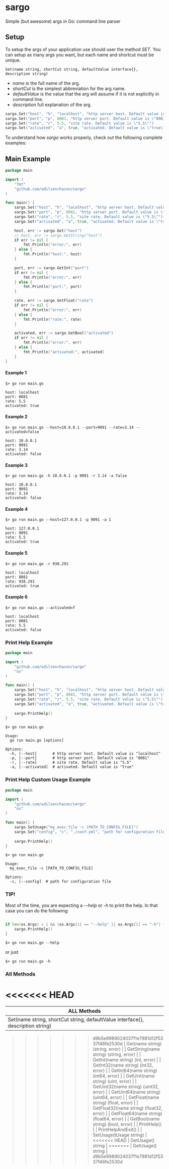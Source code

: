 # sargo

Simple (but awesome) args in Go: command line parser

## Setup

To setup the args of your application use should user the method *SET*. You can setup as many args you want, but each name and shortcut must be unique.

```
Set(name string, shortCut string, defaultValue interface{}, description string)
```

* *name* is the full name of the arg.
* *shortCut* is the simplest abbreviation for the arg name.
* *defaultValue* is the value that the arg will assume if it is not explicitly in command line.
* *description* full explanation of the arg.

```go
sargo.Set("host", "h", "localhost", "http server host. Default value is \"localhost\"")
sargo.Set("port", "p", 8081, "http server port. Default value is \"8081\"")
sargo.Set("rate", "r", 5.5, "site rate. Default value is \"5.5\"")
sargo.Set("activated", "a", true, "activated. Default value is \"true\"")
```

To understand how *sargo* works properly, check out the following complete examples:

## Main Example
```go
package main

import (
	"fmt"
	"github.com/adilsonchacon/sargo"
)

func main() {
	sargo.Set("host", "h", "localhost", "http server host. Default value is \"localhost\"")
	sargo.Set("port", "p", 8081, "http server port. Default value is \"8081\"")
	sargo.Set("rate", "r", 5.5, "site rate. Default value is \"5.5\"")
	sargo.Set("activated", "a", true, "activated. Default value is \"true\"")

	host, err := sargo.Get("host")
	// host, err := sargo.GetString("host")
	if err != nil {
		fmt.Println("error:", err)
	} else {
		fmt.Println("host:", host)
	}

	port, err := sargo.GetInt("port")
	if err != nil {
		fmt.Println("error:", err)
	} else {
		fmt.Println("port:", port)
	}

	rate, err := sargo.GetFloat("rate")
	if err != nil {
		fmt.Println("error:", err)
	} else {
		fmt.Println("rate:", rate)
	}

	activated, err := sargo.GetBool("activated")
	if err != nil {
		fmt.Println("error:", err)
	} else {
		fmt.Println("activated:", activated)
	}
}
```

#### Example 1

```
$> go run main.go

host: localhost
port: 8081
rate: 5.5
activated: true
```

#### Example 2

```
$> go run main.go --host=10.0.0.1 --port=9091 --rate=3.14 --activated=false

host: 10.0.0.1
port: 9091
rate: 3.14
activated: false
```


#### Example 3

```
$> go run main.go -h 10.0.0.1 -p 9091 -r 3.14 -a false

host: 10.0.0.1
port: 9091
rate: 3.14
activated: false
```

#### Example 4

```
$> go run main.go --host=127.0.0.1 -p 9091 -a 1

host: 127.0.0.1
port: 9091
rate: 5.5
activated: true
```

#### Example 5

```
$> go run main.go -r 938.291

host: localhost
port: 8081
rate: 938.291
activated: true
```

#### Example 6

```
$> go run main.go --activated=f

host: localhost
port: 8081
rate: 5.5
activated: false
```

### Print Help Example

```go
package main

import (
	"github.com/adilsonchacon/sargo"
	"os"
)

func main() {
	sargo.Set("host", "h", "localhost", "http server host. Default value is \"localhost\"")
	sargo.Set("port", "p", 8081, "http server port. Default value is \"8081\"")
	sargo.Set("rate", "r", 5.5, "site rate. Default value is \"5.5\"")
	sargo.Set("activated", "a", true, "activated. Default value is \"true\"")
  
	sargo.PrintHelp()
}
```

```
$> go run main.go

Usage:
  go run main.go [options]

Options:
  -h, [--host]       # http server host. Default value is "localhost"
  -p, [--port]       # http server port. Default value is "8081"
  -r, [--rate]       # site rate. Default value is "5.5"
  -a, [--activated]  # activated. Default value is "true"
```

### Print Help Custom Usage Example

```go
package main

import (
	"github.com/adilsonchacon/sargo"
	"os"
)

func main() {
	sargo.SetUsage("my_exec_file -c [PATH_TO_CONFIG_FILE]")
	sargo.Set("config", "c", "./conf.yml", "path for configuration file")
  
	sargo.PrintHelp()
}
```

```
$> go run main.go

Usage:
  my_exec_file -c [PATH_TO_CONFIG_FILE]

Options:
  -c, [--config]  # path for configuration file
```

### TIP!

Most of the time, you are expecting a *--help* or *-h* to print the help. In that case you can do the following:

```go

if len(os.Args) > 1 && (os.Args[1] == "--help" || os.Args[1] == "-h") {
	sargo.PrintHelp()
}

```

```
$> go run main.go --help
```

or just

```
$> go run main.go -h
```

### All Methods

<<<<<<< HEAD
=======
| ALL Methods |
| --- |
| Set(name string, shortCut string, defaultValue interface{}, description string) |
>>>>>>> d9b5e9989024037f1e7981d12f5337f46fe2530d
| Get(name string) (string, error) |
| GetString(name string) (string, error) |
| GetInt(name string) (int, error) |
| GetInt32(name string) (int32, error) |
| GetInt64(name string) (int64, error) |
| GetUint(name string) (uint, error) |
| GetUint32(name string) (uint32, error) |
| GetUint64(name string) (uint64, error) |
| GetFloat(name string) (float, error) |
| GetFloat32(name string) (float32, error) |
| GetFloat64(name string) (float64, error) |
| GetBool(name string) (bool, error) |
| PrintHelp() |
| PrintHelpAndExit() |
| SetUsage(tUsage string) |
<<<<<<< HEAD
| GetUsage() string |
=======
| GetUsage() string |
>>>>>>> d9b5e9989024037f1e7981d12f5337f46fe2530d
